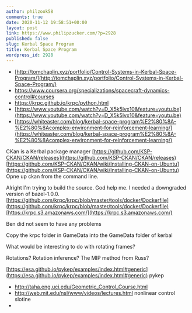 ```yaml
---
author: philzook58
comments: true
date: 2020-11-12 19:58:51+00:00
layout: post
link: https://www.philipzucker.com/?p=2928
published: false
slug: Kerbal Space Program
title: Kerbal Space Program
wordpress_id: 2928
---
```





  * [http://tomchaplin.xyz/portfolio/Control-Systems-in-Kerbal-Space-Program/](http://tomchaplin.xyz/portfolio/Control-Systems-in-Kerbal-Space-Program/)
  * https://www.coursera.org/specializations/spacecraft-dynamics-control#courses
  * https://krpc.github.io/krpc/python.html
  * [https://www.youtube.com/watch?v=D_X5k5lvx10&feature=youtu.be](https://www.youtube.com/watch?v=D_X5k5lvx10&feature=youtu.be)
  * [https://whiteaster.com/blog/kerbal-space-program%E2%80%8A-%E2%80%8Acomplex-environment-for-reinforcement-learning/](https://whiteaster.com/blog/kerbal-space-program%E2%80%8A-%E2%80%8Acomplex-environment-for-reinforcement-learning/)






CKan is a Kerbal package manager [https://github.com/KSP-CKAN/CKAN/releases](https://github.com/KSP-CKAN/CKAN/releases) [https://github.com/KSP-CKAN/CKAN/wiki/Installing-CKAN-on-Ubuntu](https://github.com/KSP-CKAN/CKAN/wiki/Installing-CKAN-on-Ubuntu) Opne up ckan from the command line.  







Alright I'm trying to build the source. God help me. I needed a downgraded version of bazel-1.0.0. [https://github.com/krpc/krpc/blob/master/tools/docker/Dockerfile](https://github.com/krpc/krpc/blob/master/tools/docker/Dockerfile)  [https://krpc.s3.amazonaws.com/](https://krpc.s3.amazonaws.com/)







Ben did not seem to have any problems







Copy the krpc folder in GameData into the GameData folder of kerbal



















What would be interesting to do with rotating frames?







Rotations? Rotation inference? The MIP method from Russ?







[https://esa.github.io/pykep/examples/index.html#generic](https://esa.github.io/pykep/examples/index.html#generic) pykep







  * http://taha.eng.uci.edu/Geometric_Control_Course.html 
  * http://web.mit.edu/nsl/www/videos/lectures.html nonlinear control slotine
  * 

